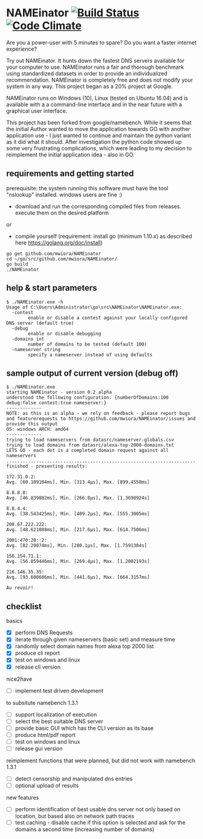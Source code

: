 NAMEinator [![Build Status](https://travis-ci.org/mwiora/NAMEinator.svg)](https://travis-ci.org/mwiora/NAMEinator.svg) [![Code Climate](https://codeclimate.com/github/mwiora/NAMEinator/badges/gpa.svg)](https://codeclimate.com/github/mwiora/NAMEinator)
=========

Are you a power-user with 5 minutes to spare? Do you want a faster internet experience?

Try out NAMEinator. It hunts down the fastest DNS servers available for your
computer to use. NAMEinator runs a fair and thorough benchmark using standardized
datasets in order to provide an individualized recommendation. NAMEinator is completely
free and does not modify your system in any way.
This project began as a 20% project at Google.

NAMEinator runs on Windows (10), Linux (tested on Ubuntu 16.04) and is available with a
a command-line interface and in the near future with a graphical user interface.

This project has been forked from google/namebench. While it seems that the initial Author wanted to move the application towards GO with another application use - I just wanted to continue and maintain the python variant as it did what it should.
After investigation the python code showed up some very frustrating complications, which were leading to my decision to reimplement the initial application idea - also in GO.

requirements and getting started
---------------

prerequisite: the system running this software must have the tool "nslookup" installed.
windows users are fine :)

* download and run the corresponding compiled files from releases. execute them on the desired platform

or

* compile yourself (requirement: install go (minimum 1.10.x) as described here https://golang.org/doc/install)
```
go get github.com/mwiora/NAMEinator
cd ~/go/src/github.com/mwiora/NAMEinator/
go build
./NAMEinator
```

help & start parameters
---------------

```
$ ./NAMEinator.exe -h
Usage of C:\Users\Administrator\go\src\NAMEinator\NAMEinator.exe:
  -contest
        enable or disable a contest against your locally configured DNS server (default true)
  -debug
        enable or disable debugging
  -domains int
        number of domains to be tested (default 100)
  -nameserver string
        specify a nameserver instead of using defaults
```

sample output of current version (debug off)
---------------

```
$ ./NAMEinator.exe
starting NAMEinator - version 0.2 alpha
understood the following configuration: {numberOfDomains:100 debug:false contest:true nameserver:}
-------------
NOTE: as this is an alpha - we rely on feedback - please report bugs and featurerequests to https://github.com/mwiora/NAMEinator/issues and provide this output
OS: windows ARCH: amd64
-------------
trying to load nameservers from datasrc/nameserver-globals.csv
trying to load domains from datasrc/alexa-top-2000-domains.txt
LETS GO - each dot is a completed domain request against all nameservers
....................................................................................................
finished - presenting results:

172.31.0.2:
Avg. [60.109104ms], Min. [313.4µs], Max. [899.4558ms]

8.8.8.8:
Avg. [46.839882ms], Min. [266.8µs], Max. [1.3698924s]

8.8.4.4:
Avg. [38.543425ms], Min. [409.2µs], Max. [555.3005ms]

208.67.222.222:
Avg. [48.621088ms], Min. [217.6µs], Max. [614.7506ms]

2001:470:20::2:
Avg. [82.29074ms], Min. [280.1µs], Max. [1.7591384s]

156.154.71.1:
Avg. [56.059446ms], Min. [269.4µs], Max. [1.2002193s]

216.146.35.35:
Avg. [93.600686ms], Min. [441.6µs], Max. [664.3157ms]

Au revoir!
```

checklist
---------------
basics
- [x] perform DNS Requests
- [x] iterate through given nameservers (basic set) and measure time
- [x] randomly select domain names from alexa top 2000 list
- [x] produce cli report
- [x] test on windows and linux
- [x] release cli version

nice2have
- [ ] implement test driven development

to subsitute namebench 1.3.1
- [ ] support localization of execution
- [ ] select the best suitable DNS server
- [ ] provide basic GUI which has the CLI version as its base
- [ ] produce html/pdf report
- [ ] test on windows and linux
- [ ] release gui version

reimplement functions that were planned, but did not work with namebench 1.3.1
- [ ] detect censorship and manipulated dns entries
- [ ] optional upload of results

new features
- [ ] perform identification of best usable dns server not only based on location, but based also on network path traces
- [ ] test caching - disable cache if this option is selected and ask for the domains a second time (increasing number of domains)

